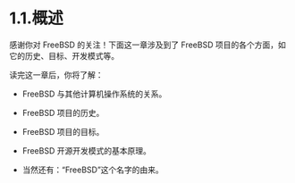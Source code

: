 # 1.1.概述

感谢你对 FreeBSD 的关注！下面这一章涉及到了 FreeBSD 项目的各个方面，如它的历史、目标、开发模式等。

读完这一章后，你将了解：

- FreeBSD 与其他计算机操作系统的关系。

- FreeBSD 项目的历史。

- FreeBSD 项目的目标。

- FreeBSD 开源开发模式的基本原理。

- 当然还有：“FreeBSD”这个名字的由来。
